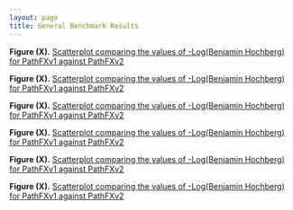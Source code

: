 ```yaml
---
layout: page
title: General Benchmark Results
---
```


**Figure (X).** [Scatterplot comparing the values of -Log(Benjamin Hochberg) for PathFXv1 against PathFXv2]([1][3])

**Figure (X).** [Scatterplot comparing the values of -Log(Benjamin Hochberg) for PathFXv1 against PathFXv2]([1]|[3])



**Figure (X).** [Scatterplot comparing the values of -Log(Benjamin Hochberg) for PathFXv1 against PathFXv2]([1]+[3])

**Figure (X).** [Scatterplot comparing the values of -Log(Benjamin Hochberg) for PathFXv1 against PathFXv2]([1+3])

**Figure (X).** [Scatterplot comparing the values of -Log(Benjamin Hochberg) for PathFXv1 against PathFXv2](1+3)

**Figure (X).** [Scatterplot comparing the values of -Log(Benjamin Hochberg) for PathFXv1 against PathFXv2](https://htmlpreview.github.io/?https://github.com/aryastark5/web_bench/blob/gh-pages/display_files/output_benchmark_general_results/Difference_in_-Log_Benjamini-Hochberg_between_Version_2_and_Version_1_of_PathFX_for_each_CUI-Drug_Record.html)


[1]: https://htmlpreview.github.io/?https://github.com/aryastark5/web_bench/blob/gh-pages/


[2]: /display_files/output_benchmark_general_results/Difference_in_-Log_Benjamini-Hochberg_between_Version_2_and_Version_1_of_PathFX_for_each_CUI-Drug_Record.html

[3]: display_files/output_benchmark_general_results/Difference_in_-Log_Benjamini-Hochberg_between_Version_2_and_Version_1_of_PathFX_for_each_CUI-Drug_Record.html


